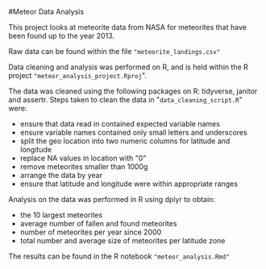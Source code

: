 #Meteor Data Analysis

This project looks at meteorite data from NASA for meteorites that have been found up to the year 2013. 

Raw data can be found within the file `"meteorite_landings.csv"`

Data cleaning and analysis was performed on R, and is held within the R project `"meteor_analysis_project.Rproj`". 

The data was cleaned using the following packages on R: tidyverse, janitor and assertr. Steps taken to clean the data in "`data_cleaning_script.R`" were:

* 	 ensure that data read in contained expected variable names 
* 	 ensure variable names contained only small letters and underscores
* 	 split the geo location into two numeric columns for latitude and longitude
* 	 replace NA values in location with "0"
* 	 remove meteorites smaller than 1000g
* 	 arrange the data by year
* 	 ensure that latitude and longitude were within appropriate ranges

Analysis on the data was performed in R using dplyr to obtain:

* the 10 largest meteorites
* average number of fallen and found meteorites
* number of meteorites per year since 2000
* total number and average size of meteorites per latitude zone

The results can be found in the R notebook `"meteor_analysis.Rmd"`
 
 